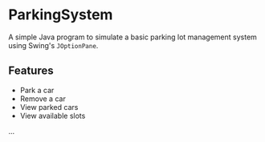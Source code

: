 # ParkingSystem

A simple Java program to simulate a basic parking lot management system using Swing's `JOptionPane`.

## Features
- Park a car
- Remove a car
- View parked cars
- View available slots

...

